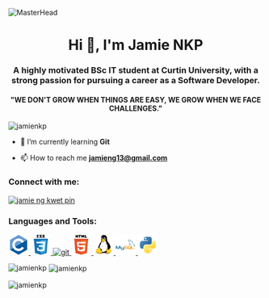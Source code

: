 ![MasterHead](https://motionbgs.com/media/1434/aesthetic-city-at-the-night.jpg)
<h1 align="center">Hi 👋, I'm Jamie NKP</h1>
<h3 align="center">A highly motivated BSc IT student at Curtin University, with a strong passion for pursuing a career as a Software Developer. </h3>
<h4 align="center">"WE DON'T GROW WHEN THINGS ARE EASY, WE GROW WHEN WE FACE CHALLENGES."</h4>


<p align="left"> <img src="https://komarev.com/ghpvc/?username=jamienkp&label=Profile%20views&color=0e75b6&style=flat" alt="jamienkp" /> </p>

- 🌱 I’m currently learning **Git**

- 📫 How to reach me **jamieng13@gmail.com**

<h3 align="left">Connect with me:</h3>
<p align="left">
<a href="https://linkedin.com/in/jamie ng kwet pin" target="blank"><img align="center" src="https://raw.githubusercontent.com/rahuldkjain/github-profile-readme-generator/master/src/images/icons/Social/linked-in-alt.svg" alt="jamie ng kwet pin" height="30" width="40" /></a>
</p>

<h3 align="left">Languages and Tools:</h3>
<p align="left"> <a href="https://www.cprogramming.com/" target="_blank" rel="noreferrer"> <img src="https://raw.githubusercontent.com/devicons/devicon/master/icons/c/c-original.svg" alt="c" width="40" height="40"/> </a> <a href="https://www.w3schools.com/css/" target="_blank" rel="noreferrer"> <img src="https://raw.githubusercontent.com/devicons/devicon/master/icons/css3/css3-original-wordmark.svg" alt="css3" width="40" height="40"/> </a> <a href="https://git-scm.com/" target="_blank" rel="noreferrer"> <img src="https://www.vectorlogo.zone/logos/git-scm/git-scm-icon.svg" alt="git" width="40" height="40"/> </a> <a href="https://www.w3.org/html/" target="_blank" rel="noreferrer"> <img src="https://raw.githubusercontent.com/devicons/devicon/master/icons/html5/html5-original-wordmark.svg" alt="html5" width="40" height="40"/> </a> <a href="https://www.linux.org/" target="_blank" rel="noreferrer"> <img src="https://raw.githubusercontent.com/devicons/devicon/master/icons/linux/linux-original.svg" alt="linux" width="40" height="40"/> </a> <a href="https://www.mysql.com/" target="_blank" rel="noreferrer"> <img src="https://raw.githubusercontent.com/devicons/devicon/master/icons/mysql/mysql-original-wordmark.svg" alt="mysql" width="40" height="40"/> </a> <a href="https://www.python.org" target="_blank" rel="noreferrer"> <img src="https://raw.githubusercontent.com/devicons/devicon/master/icons/python/python-original.svg" alt="python" width="40" height="40"/> </a> </p>

<p><img align="left" src="https://github-readme-stats.vercel.app/api/top-langs?username=jamienkp&show_icons=true&locale=en&layout=compact" alt="jamienkp" /></p>

<p>&nbsp;<img align="center" src="https://github-readme-stats.vercel.app/api?username=jamienkp&show_icons=true&locale=en" alt="jamienkp" /></p>

<p><img align="center" src="https://github-readme-streak-stats.herokuapp.com/?user=jamienkp&" alt="jamienkp" /></p>
